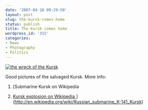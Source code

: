 ```yaml
---
date: '2007-04-18 09:29:50'
layout: post
slug: the-kursk-comes-home
status: publish
title: The Kursk comes home
wordpress_id: '315'
categories:
- News
- Photography
- Politics
---
```



[
![the wreck of the Kursk](http://www.phfactor.net/wp-pics/kursk-1-wp.jpg)
](http://englishrussia.com/?p=845#more-845)

Good pictures of the salvaged Kursk. More info:





  1. [Submarine Kursk on Wikipedia

  2. [Kursk explosion on Wikipedia
](http://en.wikipedia.org/wiki/Russian_submarine_Kursk_explosion)
](http://en.wikipedia.org/wiki/Russian_submarine_K-141_Kursk)



